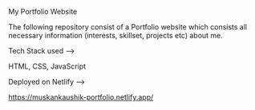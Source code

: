 My Portfolio Website

The following repository consist of a Portfolio website which consists all necessary information (interests, skillset, projects etc) about me.

Tech Stack used -->

HTML, CSS, JavaScript

Deployed on Netlify -->

https://muskankaushik-portfolio.netlify.app/
